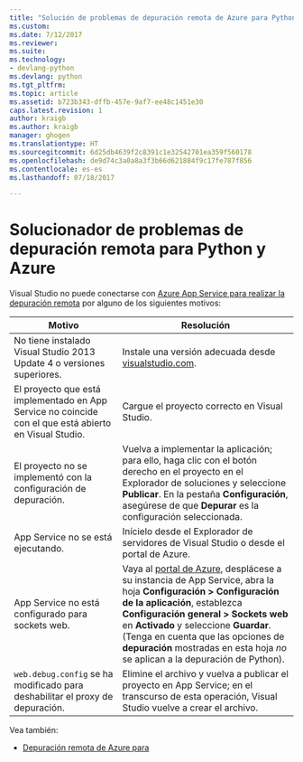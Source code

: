 ```yaml
---
title: "Solución de problemas de depuración remota de Azure para Python en Visual Studio | Microsoft Docs"
ms.custom: 
ms.date: 7/12/2017
ms.reviewer: 
ms.suite: 
ms.technology:
- devlang-python
ms.devlang: python
ms.tgt_pltfrm: 
ms.topic: article
ms.assetid: b723b343-dffb-457e-9af7-ee48c1451e30
caps.latest.revision: 1
author: kraigb
ms.author: kraigb
manager: ghogen
ms.translationtype: HT
ms.sourcegitcommit: 6d25db4639f2c8391c1e32542701ea359f560178
ms.openlocfilehash: de9d74c3a0a8a3f3b66d621884f9c17fe787f856
ms.contentlocale: es-es
ms.lasthandoff: 07/18/2017

---
```


# <a name="remote-debugging-troubleshooter-for-python-and-azure"></a>Solucionador de problemas de depuración remota para Python y Azure

Visual Studio no puede conectarse con [Azure App Service para realizar la depuración remota](debugging-azure-remote.md) por alguno de los siguientes motivos:

| Motivo | Resolución |
| --- | --- |
| No tiene instalado Visual Studio 2013 Update 4 o versiones superiores. | Instale una versión adecuada desde [visualstudio.com](https://www.visualstudio.com/downloads/). | 
| El proyecto que está implementado en App Service no coincide con el que está abierto en Visual Studio. | Cargue el proyecto correcto en Visual Studio. |
| El proyecto no se implementó con la configuración de depuración. | Vuelva a implementar la aplicación; para ello, haga clic con el botón derecho en el proyecto en el Explorador de soluciones y seleccione **Publicar**. En la pestaña **Configuración**, asegúrese de que **Depurar** es la configuración seleccionada. |
| App Service no se está ejecutando. | Inícielo desde el Explorador de servidores de Visual Studio o desde el portal de Azure. |
| App Service no está configurado para sockets web. | Vaya al [portal de Azure](https://portal.azure.com), desplácese a su instancia de App Service, abra la hoja **Configuración > Configuración de la aplicación**, establezca **Configuración general > Sockets web** en **Activado** y seleccione **Guardar**. (Tenga en cuenta que las opciones de **depuración** mostradas en esta hoja *no* se aplican a la depuración de Python). |
| `web.debug.config` se ha modificado para deshabilitar el proxy de depuración. | Elimine el archivo y vuelva a publicar el proyecto en App Service; en el transcurso de esta operación, Visual Studio vuelve a crear el archivo. |

Vea también:

- [Depuración remota de Azure para](debugging-azure-remote.md)

